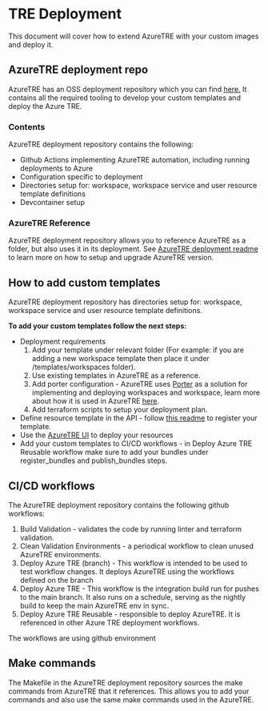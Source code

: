 # TRE Deployment

This document will cover how to extend AzureTRE with your custom images and deploy it.

## AzureTRE deployment repo

AzureTRE has an OSS deployment repository which you can find [here.](https://github.com/microsoft/AzureTRE-Deployment)
It contains all the required tooling to develop your custom templates and deploy the Azure TRE.

### Contents

AzureTRE deployment repository contains the following:

- Github Actions implementing AzureTRE automation, including running deployments to Azure
- Configuration specific to deployment
- Directories setup for: workspace, workspace service and user resource template definitions
- Devcontainer setup

### AzureTRE Reference

AzureTRE deployment repository allows you to reference AzureTRE as a folder, but also uses it in its deployment. See [AzureTRE deployment readme](https://github.com/microsoft/AzureTRE-Deployment/blob/main/README.md) to learn more on how to setup and upgrade AzureTRE version.

## How to add custom templates

AzureTRE deployment repository has directories setup for: workspace, workspace service and user resource template definitions.

**To add your custom templates follow the next steps:**
- Deployment requirements
    1. Add your template under relevant folder (For example: if you are adding a new workspace template then place it under /templates/workspaces folder).
    1. Use existing templates in AzureTRE as a reference.
    1. Add porter configuration - AzureTRE uses [Porter](https://porter.sh/) as a solution for implementing and deploying workspaces and workspace, learn more about how it is used in AzureTRE [here](https://microsoft.github.io/AzureTRE/tre-developers/resource-processor/#porter).
    1. Add terraform scripts to setup your deployment plan.
- Define resource template in the API - follow [this readme](https://microsoft.github.io/AzureTRE/tre-admins/registering-templates/) to register your template.
- Use the [AzureTRE UI](https://microsoft.github.io/AzureTRE/tre-developers/ui/) to deploy your resources
- Add your custom templates to CI/CD workflows - in Deploy Azure TRE Reusable workflow make sure to add your bundles under register_bundles and publish_bundles steps.

## CI/CD workflows

The AzureTRE deployment repository contains the following github workflows:
1. Build Validation - validates the code by running linter and terraform validation.
1. Clean Validation Environments - a periodical workflow to clean unused AzureTRE environments.
1. Deploy Azure TRE (branch) - This workflow is intended to be used to test workflow changes. It deploys AzureTRE using the workflows defined on the branch
1. Deploy Azure TRE - This workflow is the integration build run for pushes to the main branch. It also runs on a schedule, serving as the nightly build to keep the main AzureTRE env in sync.
1. Deploy Azure TRE Reusable - responsible to deploy AzureTRE. It is referenced in other Azure TRE deployment workflows.

The workflows are using github environment 
## Make commands

The Makefile in the AzureTRE deployment repository sources the make commands from AzureTRE that it references. This allows you to add your commands and also use the same make commands used in the AzureTRE.
